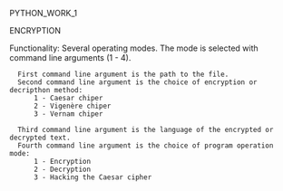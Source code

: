 PYTHON_WORK_1

ENCRYPTION


Functionality:
  Several operating modes. The mode is selected with command line arguments (1 - 4).
      
      First command line argument is the path to the file.          
      Second command line argument is the choice of encryption or decripthon method:
          1 - Caesar chiper
          2 - Vigenère chiper
          3 - Vernam chiper
    
      Third command line argument is the language of the encrypted or decrypted text.      
      Fourth command line argument is the choice of program operation mode:
          1 - Encryption
          2 - Decryption
          3 - Hacking the Caesar cipher
